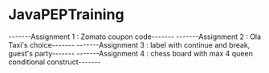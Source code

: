 # JavaPEPTraining
-------Assignment 1 : Zomato coupon code-------
-------Assignment 2 : Ola Taxi's choice-------
-------Assignment 3 : label with continue and break, guest's party-------
-------Assignment 4 : chess board with max 4 queen conditional construct-------
